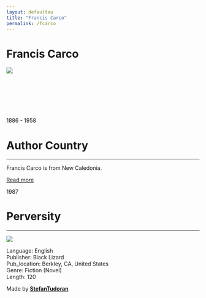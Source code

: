 ```yaml
---
layout: defaultau
title: "Francis Carco"
permalink: /fcarco
---
```

<!-- partial:index.partial.html -->
<div class="content">
    <h1>Francis Carco</h1>
    <div class="quote">
        <div><img src="https://upload.wikimedia.org/wikipedia/commons/thumb/3/32/Francis_Carco_1930.jpg" class="logo"></div>
    </div>
    <div class="timeline">
        <div style="padding-bottom:100px;"></div>
        <div class="block">
            <div class="date right"><p class="right"> 1886 - 1958 </p></div>
            <div class="dot"></div>
            <div class="left first">
                <h1>Author Country</h1><hr>
            <p>Francis Carco is from New Caledonia.</p>
                <a href="https://en.wikipedia.org/wiki/Francis_Carco" target="_blank">Read more</a>
            </div>
        </div>
        <div class="block">
            <div class="date left"><p class="left">1987</p></div>
            <div class="dot"></div>
            <div class="right">
                <h1>Perversity</h1><hr>
                <p><img src="https://i.gr-assets.com/images/S/compressed.photo.goodreads.com/books/1599564296l/923934._SY475_.jpg"></p>
                <p>
                Language: English<br/>
                Publisher: Black Lizard<br/>
                Pub_location: Berkley, CA, United States<br/>
                Genre: Fiction (Novel)<br/>
                Length: 120</p>
            </div>
        </div>
        <div id="footer">
        <p id="copyright">Made by&nbsp;<strong><a href="https://www.linkedin.com/in/nicolae-stefan-tudoran-b02291127/" target="_blank">StefanTudoran</a></strong></p>
    </div>
</div>
<!-- partial -->
  <script src='https://cdnjs.cloudflare.com/ajax/libs/jquery/3.1.1/jquery.min.js'></script><script  src="assets/js/authorscript.js"></script>